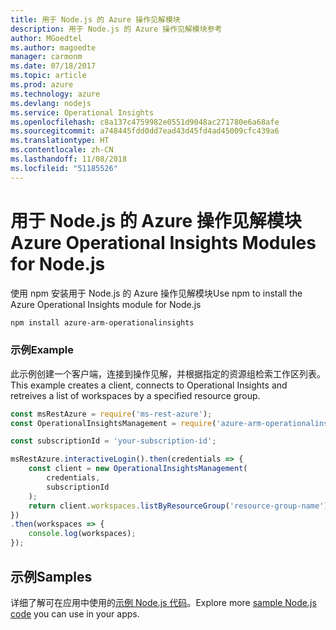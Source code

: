```yaml
---
title: 用于 Node.js 的 Azure 操作见解模块
description: 用于 Node.js 的 Azure 操作见解模块参考
author: MGoedtel
ms.author: magoedte
manager: carmonm
ms.date: 07/18/2017
ms.topic: article
ms.prod: azure
ms.technology: azure
ms.devlang: nodejs
ms.service: Operational Insights
ms.openlocfilehash: c8a137c4759982e0551d9048ac271780e6a68afe
ms.sourcegitcommit: a748445fdd0dd7ead43d45fd4ad45009cfc439a6
ms.translationtype: HT
ms.contentlocale: zh-CN
ms.lasthandoff: 11/08/2018
ms.locfileid: "51185526"
---
```

# <a name="azure-operational-insights-modules-for-nodejs"></a><span data-ttu-id="75a29-103">用于 Node.js 的 Azure 操作见解模块</span><span class="sxs-lookup"><span data-stu-id="75a29-103">Azure Operational Insights Modules for Node.js</span></span>

<span data-ttu-id="75a29-104">使用 npm 安装用于 Node.js 的 Azure 操作见解模块</span><span class="sxs-lookup"><span data-stu-id="75a29-104">Use npm to install the Azure Operational Insights module for Node.js</span></span>

```bash
npm install azure-arm-operationalinsights
```

### <a name="example"></a><span data-ttu-id="75a29-105">示例</span><span class="sxs-lookup"><span data-stu-id="75a29-105">Example</span></span> 

<span data-ttu-id="75a29-106">此示例创建一个客户端，连接到操作见解，并根据指定的资源组检索工作区列表。</span><span class="sxs-lookup"><span data-stu-id="75a29-106">This example creates a client, connects to Operational Insights and retreives a list of workspaces by a specified resource group.</span></span>

```javascript
const msRestAzure = require('ms-rest-azure');
const OperationalInsightsManagement = require('azure-arm-operationalinsights');

const subscriptionId = 'your-subscription-id';

msRestAzure.interactiveLogin().then(credentials => {
    const client = new OperationalInsightsManagement(
        credentials,
        subscriptionId
    );
    return client.workspaces.listByResourceGroup('resource-group-name');
})
.then(workspaces => {
    console.log(workspaces);
});
``` 

## <a name="samples"></a><span data-ttu-id="75a29-107">示例</span><span class="sxs-lookup"><span data-stu-id="75a29-107">Samples</span></span>

<span data-ttu-id="75a29-108">详细了解可在应用中使用的[示例 Node.js 代码](https://azure.microsoft.com/resources/samples/?platform=nodejs)。</span><span class="sxs-lookup"><span data-stu-id="75a29-108">Explore more [sample Node.js code](https://azure.microsoft.com/resources/samples/?platform=nodejs) you can use in your apps.</span></span>
